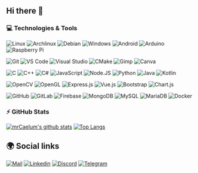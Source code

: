 ## Hi there 👋

### 💻 Technologies & Tools
![Linux](https://img.shields.io/badge/Linux-FCC624?style=flat-square&logo=linux&logoColor=black)
![Archlinux](https://img.shields.io/badge/Archlinux-1793d1?style=flat-square&logo=archlinux&logoColor=white)
![Debian](https://img.shields.io/badge/Debian-A81D33?style=flat-square&logo=debian&logoColor=white)
![Windows](https://img.shields.io/badge/Windows-0078D6?style=flat-square&logo=windows&logoColor=white)
![Android](https://img.shields.io/badge/Android-3DDC84?style=flat-square&logo=android&logoColor=white)
![Arduino](https://img.shields.io/badge/Arduino-00878F?style=flat-square&logo=arduino&logoColor=white)
![Raspberry Pi](https://img.shields.io/badge/Raspberry%20Pi-C51A4A?style=flat-square&logo=Raspberry-Pi)

![Git](https://img.shields.io/badge/Git-F1502F?style=flat-square&logo=git&logoColor=white)
![VS Code](https://img.shields.io/badge/VS%20Code-007ACC?style=flat-square&logo=visual-studio-code)
![Visual Studio](https://img.shields.io/badge/Visual_Studio-5C2D91?style=flat-square&logo=visual%20studio&logoColor=white)
![CMake](https://img.shields.io/badge/CMake-064F8C?style=flat-square&logo=cmake&logoColor=white)
![Gimp](https://img.shields.io/badge/gimp-5C5543?style=flat-square&logo=gimp&logoColor=white)
![Canva](https://img.shields.io/badge/Canva-00C4CC?&style=flat-square&logo=Canva&logoColor=white)

![C](https://img.shields.io/badge/C-00599C?style=flat-square&logo=c&logoColor=white)
![C++](https://img.shields.io/badge/C++-00599C?style=flat-square&logo=c%2B%2B&logoColor=white)
![C#](https://img.shields.io/badge/C%23-239120?style=flat-square&logo=c-sharp&logoColor=white)
![JavaScript](https://img.shields.io/badge/Javascript-323330?style=flat-square&logo=javascript&logoColor=F7DF1E)
![Node.JS](https://img.shields.io/badge/Node.js%20-43853D?&style=flat-square&logo=Node.js&logoColor=white)
![Python](https://img.shields.io/badge/Python-black?style=flat-square&logo=Python)
![Java](https://img.shields.io/badge/Java-ED8B00?style=flat-square&logo=java)
![Kotlin](https://img.shields.io/badge/Kotlin-0095D5?style=flat-square&logo=kotlin&logoColor=white)

![OpenCV](https://img.shields.io/badge/OpenCV-red?style=flat-square&logo=opencv)
![OpenGL](https://img.shields.io/badge/OpenGL-FFFFFF?style=flat-square&logo=opengl)
![Express.js](https://img.shields.io/badge/Express.js-404d59?style=flat-square&logo=express&logoColor=61DAFB)
![Vue.js](https://img.shields.io/badge/Vue.js-35495E?style=flat-square&logo=vuedotjs&logoColor=4FC08D)
![Bootstrap](https://img.shields.io/badge/Bootstrap-563D7C?style=flat-square&logo=bootstrap&logoColor=white)
![Chart.js](https://img.shields.io/badge/Chart.js-FF6384?style=flat-square&logo=chartdotjs&logoColor=white)

![GitHub](https://img.shields.io/badge/GitHub-181717?style=flat-square&logo=github)
![GitLab](https://img.shields.io/badge/GitLab-330F63?style=flat-square&logo=gitlab&logoColor=white)
![Firebase](https://img.shields.io/badge/Firebase-039BE5?style=flat-square&logo=firebase)
![MongoDB](https://img.shields.io/badge/MongoDB-4EA94B?style=flat-square&logo=mongodb&logoColor=white)
![MySQL](https://img.shields.io/badge/MySQL-00000F?style=flat-square&logo=mysql&logoColor=white)
![MariaDB](https://img.shields.io/badge/MariaDB-003545?style=flat-square&logo=mariadb&logoColor=white)
![Docker](https://img.shields.io/badge/Docker-0db7ed?style=flat-square&logo=docker&logoColor=white)

### ⚡ GitHub Stats
[![mrCaelum's github stats](https://github-readme-stats.vercel.app/api?username=mrCaelum&include_all_commits=true&theme=tokyonight)](https://github.com/mrCaelum/)
[![Top Langs](https://github-readme-stats.vercel.app/api/top-langs/?username=mrCaelum&layout=compact&theme=tokyonight)](https://github.com/mrCaelum/)


## 🌍 Social links
[![Mail](https://img.shields.io/badge/gmail-D14836?&style=for-the-badge&logo=gmail&logoColor=white)](mailto:louis.kleiver@gmail.com)
[![Linkedin](https://img.shields.io/badge/linkedin-%230077B5.svg?&style=for-the-badge&logo=linkedin&logoColor=white)](https://www.linkedin.com/in/louis-kleiver/)
[![Discord](https://img.shields.io/badge/Discord-white?style=for-the-badge&logo=discord&logoColor=white&color=5865F2)](https://discord.com/users/351760360274919426/)
[![Telegram](https://img.shields.io/badge/Telegram-2CA5E0?style=for-the-badge&logo=telegram&logoColor=white)](https://t.me/mrCaelum/)
